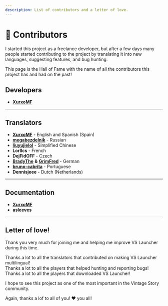 ```yaml
---
description: List of contributors and a letter of love.
---
```


# 👤 Contributors

I started this project as a freelance developer, but after a few days many people started contributing to the project by translating it into new languages, suggesting features, and bug hunting.

This page is the Hall of Fame with the name of all the contributors this project has and had on the past!

## Developers

* [**XurxoMF**](https://github.com/XurxoMF)

***

## Translators

* [**XurxoMF**](https://github.com/XurxoMF) - English and Spanish (Spain)
* [**megabezdelnik**](https://github.com/megabezdelnik) - Russian
* [**liuyujielol**](https://github.com/liuyujielol) - Simplified Chinese
* **LorIlcs** - French
* **DejFidOFF** - Czech
* [**BradyThe**](https://github.com/BradyThe) **&** [**GrimFred**](https://github.com/GrimFred) - German
* [**bruno-cabrita**](https://github.com/bruno-cabrita) - Portuguese
* **Dennisjeee** - Dutch (Netherlands)

***

## Documentation

* [**XurxoMF**](https://github.com/XurxoMF)
* [**asleeves**](https://github.com/asleeves)

***

## Letter of love!

Thank you very much for joining me and helping me improve VS Launcher during this time.

Thanks a lot to all the translators that contributed on making VS Launcher multilingual!\
Thanks a lot to all the players that helped hunting and reporting bugs!\
Thanks a lot to all the players that downloaded VS Launcher!

I hope to see this project as one of the most important in the Vintage Story community.

Again, thanks a lof to all of you! ❤️ you all!
